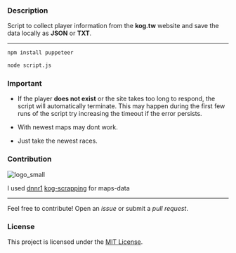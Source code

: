 ### Description

Script to collect player information from the **kog.tw** website and save the data locally as **JSON** or **TXT**.

---

```bash
npm install puppeteer
```

```bash
node script.js
```

### Important

* If the player **does not exist** or the site takes too long to respond, the script will automatically terminate.
This may happen during the first few runs of the script try increasing the timeout if the error persists.

* With newest maps may dont work.

* Just take the newest races.

### Contribution

![logo_small](https://github.com/user-attachments/assets/3a29afa3-0b39-43ee-9760-cca03d978e62)

I used [dnnr1](https://github.com/dnnr1) [kog-scrapping](https://github.com/dnnr1/kog-scrapping) for maps-data

-------

Feel free to contribute! Open an *issue* or submit a *pull request*.

### License

This project is licensed under the [MIT License](https://github.com/fregues-mp/finish-scraping/blob/main/LICENSE).
